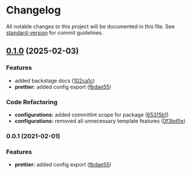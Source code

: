 # Changelog

All notable changes to this project will be documented in this file. See [standard-version](https://github.com/conventional-changelog/standard-version) for commit guidelines.

## [0.1.0](https://github.com/MapColonies/prettier-config/compare/prettier-config-v0.0.1...prettier-config-v0.1.0) (2025-02-03)


### Features

* added backstage docs ([102ca1c](https://github.com/MapColonies/prettier-config/commit/102ca1cef1eaa8be94a73e4c3e22b5b633331cfa))
* **prettier:** added config export ([fbdae55](https://github.com/MapColonies/prettier-config/commit/fbdae55cde8a0cdc5280e253f1a22530b54c5c5a))


### Code Refactoring

* **configurations:** added commitlint scope for package ([65315b1](https://github.com/MapColonies/prettier-config/commit/65315b11011a5671b8270f4fe829999565af0e01))
* **configurations:** removed all unnecessary template features ([0f3bd5e](https://github.com/MapColonies/prettier-config/commit/0f3bd5ec062e12f999887de91b274463e0c291ad))

### 0.0.1 (2021-02-01)


### Features

* **prettier:** added config export ([fbdae55](https://github.com/MapColonies/prettier-config/commit/fbdae55cde8a0cdc5280e253f1a22530b54c5c5a))
